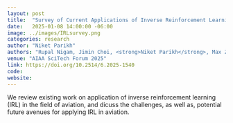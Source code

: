 ```yaml
---
layout: post
title:  "Survey of Current Applications of Inverse Reinforcement Learning in Aviation and Future Outlooks"
date:   2025-01-08 14:00:00 -06:00
image: ../images/IRLsurvey.png
categories: research
author: "Niket Parikh"
authors: "Rupal Nigam, Jimin Choi, <strong>Niket Parikh</strong>, Max Z. Li, Huy T. Tran"
venue: "AIAA SciTech Forum 2025"
link: https://doi.org/10.2514/6.2025-1540
code: 
website: 
---
```

We review existing work on application of inverse reinforcement learning (IRL) in the field of aviation, and dicuss the challenges, as well as, potential future avenues for applying IRL in aviation.